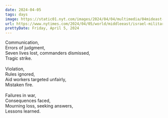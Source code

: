 ```yaml
---
date: 2024-04-05
tags: days
image: https://static01.nyt.com/images/2024/04/04/multimedia/04mideast-crisis-Israel-WCK-newser-wvjk/04mideast-crisis-Israel-WCK-newser-wvjk-facebookJumbo.jpg
url: https://www.nytimes.com/2024/04/05/world/middleeast/israel-military-world-central-kitchen-strike.html
prettyDate: Friday, April 5, 2024
---
```

Communication,<br>Errors of judgment,<br>Seven lives lost, commanders dismissed,<br>Tragic strike.<br><br>Violation,<br>Rules ignored,<br>Aid workers targeted unfairly,<br>Mistaken fire.<br><br>Failures in war,<br>Consequences faced,<br>Mourning loss, seeking answers,<br>Lessons learned.